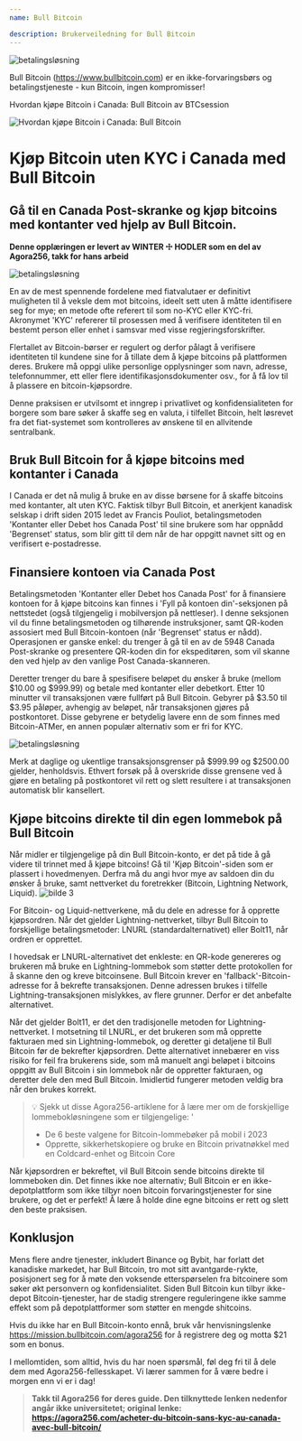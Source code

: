 ```yaml
---
name: Bull Bitcoin

description: Brukerveiledning for Bull Bitcoin
---
```


![betalingsløsning](assets/cover.webp)

Bull Bitcoin (https://www.bullbitcoin.com) er en ikke-forvaringsbørs og betalingstjeneste - kun Bitcoin, ingen kompromisser!

Hvordan kjøpe Bitcoin i Canada: Bull Bitcoin av BTCsession

![Hvordan kjøpe Bitcoin i Canada: Bull Bitcoin](https://youtu.be/aKs8bKwLjJQ)

# Kjøp Bitcoin uten KYC i Canada med Bull Bitcoin

## Gå til en Canada Post-skranke og kjøp bitcoins med kontanter ved hjelp av Bull Bitcoin.

**Denne opplæringen er levert av WINTER ☩ HODLER som en del av Agora256, takk for hans arbeid**

![betalingsløsning](assets/1.webp)

En av de mest spennende fordelene med fiatvalutaer er definitivt muligheten til å veksle dem mot bitcoins, ideelt sett uten å måtte identifisere seg for mye; en metode ofte referert til som no-KYC eller KYC-fri. Akronymet 'KYC' refererer til prosessen med å verifisere identiteten til en bestemt person eller enhet i samsvar med visse regjeringsforskrifter.

Flertallet av Bitcoin-børser er regulert og derfor pålagt å verifisere identiteten til kundene sine for å tillate dem å kjøpe bitcoins på plattformen deres. Brukere må oppgi ulike personlige opplysninger som navn, adresse, telefonnummer, ett eller flere identifikasjonsdokumenter osv., for å få lov til å plassere en bitcoin-kjøpsordre.

Denne praksisen er utvilsomt et inngrep i privatlivet og konfidensialiteten for borgere som bare søker å skaffe seg en valuta, i tilfellet Bitcoin, helt løsrevet fra det fiat-systemet som kontrolleres av ønskene til en allvitende sentralbank.

## Bruk Bull Bitcoin for å kjøpe bitcoins med kontanter i Canada

I Canada er det nå mulig å bruke en av disse børsene for å skaffe bitcoins med kontanter, alt uten KYC. Faktisk tilbyr Bull Bitcoin, et anerkjent kanadisk selskap i drift siden 2015 ledet av Francis Pouliot, betalingsmetoden 'Kontanter eller Debet hos Canada Post' til sine brukere som har oppnådd 'Begrenset' status, som blir gitt til dem når de har oppgitt navnet sitt og en verifisert e-postadresse.

## Finansiere kontoen via Canada Post

Betalingsmetoden 'Kontanter eller Debet hos Canada Post' for å finansiere kontoen for å kjøpe bitcoins kan finnes i 'Fyll på kontoen din'-seksjonen på nettstedet (også tilgjengelig i mobilversjon på nettleser). I denne seksjonen vil du finne betalingsmetoden og tilhørende instruksjoner, samt QR-koden assosiert med Bull Bitcoin-kontoen (når 'Begrenset' status er nådd).
Operasjonen er ganske enkel: du trenger å gå til en av de 5948 Canada Post-skranke og presentere QR-koden din for ekspeditøren, som vil skanne den ved hjelp av den vanlige Post Canada-skanneren.

Deretter trenger du bare å spesifisere beløpet du ønsker å bruke (mellom $10.00 og $999.99) og betale med kontanter eller debetkort. Etter 10 minutter vil transaksjonen være fullført på Bull Bitcoin. Gebyrer på $3.50 til $3.95 påløper, avhengig av beløpet, når transaksjonen gjøres på postkontoret. Disse gebyrene er betydelig lavere enn de som finnes med Bitcoin-ATMer, en annen populær alternativ som er fri for KYC.

![betalingsløsning](assets/2.webp)

Merk at daglige og ukentlige transaksjonsgrenser på $999.99 og $2500.00 gjelder, henholdsvis. Ethvert forsøk på å overskride disse grensene ved å gjøre en betaling på postkontoret vil rett og slett resultere i at transaksjonen automatisk blir kansellert.

## Kjøpe bitcoins direkte til din egen lommebok på Bull Bitcoin
Når midler er tilgjengelige på din Bull Bitcoin-konto, er det på tide å gå videre til trinnet med å kjøpe bitcoins! Gå til 'Kjøp Bitcoin'-siden som er plassert i hovedmenyen. Derfra må du angi hvor mye av saldoen din du ønsker å bruke, samt nettverket du foretrekker (Bitcoin, Lightning Network, Liquid).
![bilde 3](assets/3.webp)

For Bitcoin- og Liquid-nettverkene, må du dele en adresse for å opprette kjøpsordren. Når det gjelder Lightning-nettverket, tilbyr Bull Bitcoin to forskjellige betalingsmetoder: LNURL (standardalternativet) eller Bolt11, når ordren er opprettet.

I hovedsak er LNURL-alternativet det enkleste: en QR-kode genereres og brukeren må bruke en Lightning-lommebok som støtter dette protokollen for å skanne den og kreve bitcoinsene. Bull Bitcoin krever en 'fallback'-Bitcoin-adresse for å bekrefte transaksjonen. Denne adressen brukes i tilfelle Lightning-transaksjonen mislykkes, av flere grunner. Derfor er det anbefalte alternativet.

Når det gjelder Bolt11, er det den tradisjonelle metoden for Lightning-nettverket. I motsetning til LNURL, er det brukeren som må opprette fakturaen med sin Lightning-lommebok, og deretter gi detaljene til Bull Bitcoin før de bekrefter kjøpsordren. Dette alternativet innebærer en viss risiko for feil fra brukerens side, som må manuelt angi beløpet i bitcoins oppgitt av Bull Bitcoin i sin lommebok når de oppretter fakturaen, og deretter dele den med Bull Bitcoin. Imidlertid fungerer metoden veldig bra når den brukes korrekt.

> 💡 Sjekk ut disse Agora256-artiklene for å lære mer om de forskjellige lommebokløsningene som er tilgjengelige:
> '
>
> - De 6 beste valgene for Bitcoin-lommebøker på mobil i 2023
> - Opprette, sikkerhetskopiere og bruke en Bitcoin privatnøkkel med en Coldcard-enhet og Bitcoin Core

Når kjøpsordren er bekreftet, vil Bull Bitcoin sende bitcoins direkte til lommeboken din. Det finnes ikke noe alternativ; Bull Bitcoin er en ikke-depotplattform som ikke tilbyr noen bitcoin forvaringstjenester for sine brukere, og det er perfekt! Å lære å holde dine egne bitcoins er rett og slett den beste praksisen.

## Konklusjon

Mens flere andre tjenester, inkludert Binance og Bybit, har forlatt det kanadiske markedet, har Bull Bitcoin, tro mot sitt avantgarde-rykte, posisjonert seg for å møte den voksende etterspørselen fra bitcoinere som søker økt personvern og konfidensialitet. Siden Bull Bitcoin kun tilbyr ikke-depot Bitcoin-tjenester, har de stadig strengere reguleringene ikke samme effekt som på depotplattformer som støtter en mengde shitcoins.

Hvis du ikke har en Bull Bitcoin-konto ennå, bruk vår henvisningslenke https://mission.bullbitcoin.com/agora256 for å registrere deg og motta $21 som en bonus.

I mellomtiden, som alltid, hvis du har noen spørsmål, føl deg fri til å dele dem med Agora256-fellesskapet. Vi lærer sammen for å være bedre i morgen enn vi er i dag!

> **Takk til Agora256 for deres guide. Den tilknyttede lenken nedenfor angår ikke universitetet; original lenke: https://agora256.com/acheter-du-bitcoin-sans-kyc-au-canada-avec-bull-bitcoin/**